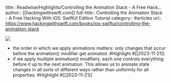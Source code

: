 title:: Readwise/Highlights/Controlling the Animation Stack - A Free Hack...
author:: [[hackingwithswift.com]]
full-title:: Controlling the Animation Stack - A Free Hacking With iOS: SwiftUI Edition Tutorial
category:: #articles
url:: https://www.hackingwithswift.com/books/ios-swiftui/controlling-the-animation-stack

![](https://readwise-assets.s3.amazonaws.com/static/images/article0.00998d930354.png)

- the order in which we apply animations matters: only changes that occur before the animation() modifier get animated. #Highlight #[[2023-11-21]]
- if we apply multiple animation() modifiers, each one controls everything before it up to the next animation. This allows us to animate state changes in all sorts of different ways rather than uniformly for all properties. #Highlight #[[2023-11-21]]